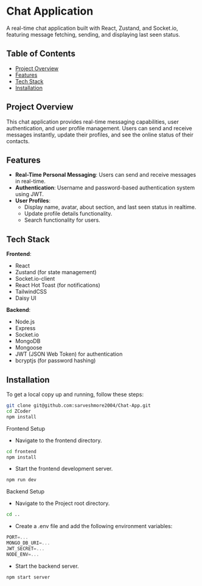 # Chat Application

A real-time chat application built with React, Zustand, and Socket.io, featuring message fetching, sending, and displaying last seen status.

## Table of Contents

- [Project Overview](#project-overview)
- [Features](#features)
- [Tech Stack](#tech-stack)
- [Installation](#installation)

## Project Overview

This chat application provides real-time messaging capabilities, user authentication, and user profile management. Users can send and receive messages instantly, update their profiles, and see the online status of their contacts.

## Features

- **Real-Time Personal Messaging**: Users can send and receive messages in real-time.
- **Authentication**: Username and password-based authentication system using JWT.
- **User Profiles**:
  - Display name, avatar, about section, and last seen status in realtime.
  - Update profile details functionality.
  - Search functionality for users.

## Tech Stack

**Frontend**:
- React
- Zustand (for state management)
- Socket.io-client
- React Hot Toast (for notifications)
- TailwindCSS
- Daisy UI
  
**Backend**:
- Node.js
- Express
- Socket.io
- MongoDB
- Mongoose
- JWT (JSON Web Token) for authentication
- bcryptjs (for password hashing)

## Installation

To get a local copy up and running, follow these steps:

```bash
git clone git@github.com:sarveshmore2004/Chat-App.git
cd ZCoder
npm install
```


Frontend Setup
- Navigate to the frontend directory.
```bash
cd frontend
npm install
```
- Start the frontend development server.
```bash
npm run dev
```

Backend Setup
- Navigate to the Project root directory.
```bash
cd ..
```
- Create a .env file and add the following environment variables:
```js
PORT=...
MONGO_DB_URI=...
JWT_SECRET=...
NODE_ENV=...
```
- Start the backend server.
```bash
npm start server
```

